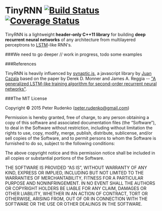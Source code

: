 TinyRNN [![Build Status](https://travis-ci.org/peterrudenko/TinyRNN.svg?branch=master)](https://travis-ci.org/peterrudenko/TinyRNN?branch=master) [![Coverage Status](https://coveralls.io/repos/peterrudenko/TinyRNN/badge.svg?branch=master&service=github)](https://coveralls.io/github/peterrudenko/TinyRNN?branch=master)
========

TinyRNN is a lightweight **header-only C++11 library** for building **deep recurrent neural networks** of any architecture from multilayered perceptrons to [LSTM](https://en.wikipedia.org/wiki/Long_short-term_memory)-like RNN's.


###We need to go deeper
// work in progress, todo some examples

###References

TinyRNN is heavily influenced by [synaptic.js](https://github.com/cazala/synaptic), a javascript library by [Juan Cazala](http://juancazala.com/) based on the paper by Derek D. Monner and James A. Reggia -- ["A generalized LSTM-like training algorithm for second-order recurrent neural networks"](http://www.overcomplete.net/papers/nn2012.pdf).

###The MIT License

Copyright © 2015 Peter Rudenko (peter.rudenko@gmail.com)

Permission is hereby granted, free of charge, to any person
obtaining a copy of this software and associated documentation
files (the “Software”), to deal in the Software without
restriction, including without limitation the rights to use,
copy, modify, merge, publish, distribute, sublicense, and/or sell
copies of the Software, and to permit persons to whom the
Software is furnished to do so, subject to the following
conditions:

The above copyright notice and this permission notice shall be
included in all copies or substantial portions of the Software.

THE SOFTWARE IS PROVIDED “AS IS”, WITHOUT WARRANTY OF ANY KIND,
EXPRESS OR IMPLIED, INCLUDING BUT NOT LIMITED TO THE WARRANTIES
OF MERCHANTABILITY, FITNESS FOR A PARTICULAR PURPOSE AND
NONINFRINGEMENT. IN NO EVENT SHALL THE AUTHORS OR COPYRIGHT
HOLDERS BE LIABLE FOR ANY CLAIM, DAMAGES OR OTHER LIABILITY,
WHETHER IN AN ACTION OF CONTRACT, TORT OR OTHERWISE, ARISING
FROM, OUT OF OR IN CONNECTION WITH THE SOFTWARE OR THE USE OR
OTHER DEALINGS IN THE SOFTWARE.
